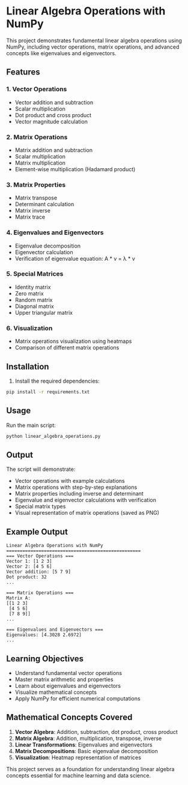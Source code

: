 # Linear Algebra Operations with NumPy

This project demonstrates fundamental linear algebra operations using NumPy, including vector operations, matrix operations, and advanced concepts like eigenvalues and eigenvectors.

## Features

### 1. Vector Operations
- Vector addition and subtraction
- Scalar multiplication
- Dot product and cross product
- Vector magnitude calculation

### 2. Matrix Operations
- Matrix addition and subtraction
- Scalar multiplication
- Matrix multiplication
- Element-wise multiplication (Hadamard product)

### 3. Matrix Properties
- Matrix transpose
- Determinant calculation
- Matrix inverse
- Matrix trace

### 4. Eigenvalues and Eigenvectors
- Eigenvalue decomposition
- Eigenvector calculation
- Verification of eigenvalue equation: A * v = λ * v

### 5. Special Matrices
- Identity matrix
- Zero matrix
- Random matrix
- Diagonal matrix
- Upper triangular matrix

### 6. Visualization
- Matrix operations visualization using heatmaps
- Comparison of different matrix operations

## Installation

1. Install the required dependencies:
```bash
pip install -r requirements.txt
```

## Usage

Run the main script:
```bash
python linear_algebra_operations.py
```

## Output

The script will demonstrate:
- Vector operations with example calculations
- Matrix operations with step-by-step explanations
- Matrix properties including inverse and determinant
- Eigenvalue and eigenvector calculations with verification
- Special matrix types
- Visual representation of matrix operations (saved as PNG)

## Example Output

```
Linear Algebra Operations with NumPy
==================================================
=== Vector Operations ===
Vector 1: [1 2 3]
Vector 2: [4 5 6]
Vector addition: [5 7 9]
Dot product: 32
...

=== Matrix Operations ===
Matrix A:
[[1 2 3]
 [4 5 6]
 [7 8 9]]
...

=== Eigenvalues and Eigenvectors ===
Eigenvalues: [4.3028 2.6972]
...
```

## Learning Objectives

- Understand fundamental vector operations
- Master matrix arithmetic and properties
- Learn about eigenvalues and eigenvectors
- Visualize mathematical concepts
- Apply NumPy for efficient numerical computations

## Mathematical Concepts Covered

1. **Vector Algebra**: Addition, subtraction, dot product, cross product
2. **Matrix Algebra**: Addition, multiplication, transpose, inverse
3. **Linear Transformations**: Eigenvalues and eigenvectors
4. **Matrix Decompositions**: Basic eigenvalue decomposition
5. **Visualization**: Heatmap representation of matrices

This project serves as a foundation for understanding linear algebra concepts essential for machine learning and data science. 
